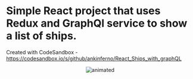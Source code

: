 # Simple React project that uses Redux and GraphQl service to show a list of ships.

Created with CodeSandbox - https://codesandbox.io/s/github/ankinferno/React_Ships_with_graphQL

<p align="center">
  <img src="https://user-images.githubusercontent.com/34501050/137614745-8f04045d-c41b-4f25-bdab-95f57c8078a2.gif" alt="animated" >
</p>

